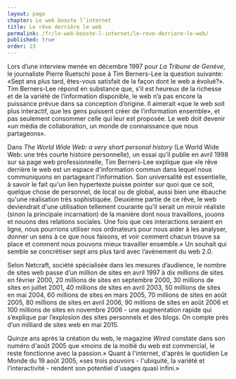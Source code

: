 ```yaml
---
layout: page
chapter: Le web booste l’internet
title: Le rêve derrière le web
permalink: /fr/le-web-booste-l-internet/le-reve-derriere-le-web/
published: true
order: 23
---
```

<p>Lors d’une interview menée en décembre 1997 pour <em>La Tribune de Genève</em>, le journaliste Pierre Ruetschi pose à Tim Berners-Lee la question suivante: «Sept ans plus tard, êtes-vous satisfait de la façon dont le web a évolué?». Tim Berners-Lee répond en substance que, s’il est heureux de la richesse et de la variété de l’information disponible, le web n’a pas encore la puissance prévue dans sa conception d’origine. Il aimerait «que le web soit plus interactif, que les gens puissent créer de l’information ensemble», et pas seulement consommer celle qui leur est proposée. Le web doit devenir «un média de collaboration, un monde de connaissance que nous partageons».</p>

<p>Dans <em>The World Wide Web: a very short personal history</em> (Le World Wide Web: une très courte histoire personnelle), un essai qu’il publie en avril 1998 sur sa page web professionnelle, Tim Berners-Lee explique que «le rêve derrière le web est un espace d'information commun dans lequel nous communiquons en partageant l'information. Son universalité est essentielle, à savoir le fait qu'un lien hypertexte puisse pointer sur quoi que ce soit, quelque chose de personnel, de local ou de global, aussi bien une ébauche qu'une réalisation très sophistiquée. Deuxième partie de ce rêve, le web deviendrait d'une utilisation tellement courante qu'il serait un miroir réaliste (sinon la principale incarnation) de la manière dont nous travaillons, jouons et nouons des relations sociales. Une fois que ces interactions seraient en ligne, nous pourrions utiliser nos ordinateurs pour nous aider à les analyser, donner un sens à ce que nous faisons, et voir comment chacun trouve sa place et comment nous pouvons mieux travailler ensemble.» Un souhait qui semble se concrétiser sept ans plus tard avec l’avènement du web 2.0.</p>

<p>Selon Netcraft, société spécialisée dans les mesures d’audience, le nombre de sites web passe d’un million de sites en avril 1997 à dix millions de sites en février 2000, 20 millions de sites en septembre 2000, 30 millions de sites en juillet 2001, 40 millions de sites en avril 2003, 50 millions de sites en mai 2004, 60 millions de sites en mars 2005, 70 millions de sites en août 2005, 80 millions de sites en avril 2006, 90 millions de sites en août 2006 et 100 millions de sites en novembre 2006 - une augmentation rapide qui s’explique par l’explosion des sites personnels et des blogs. On compte près d’un milliard de sites web en mai 2015.</p>

<p>Quinze ans après la création du web, le magazine <em>Wired</em> constate dans son numéro d'août 2005 que «moins de la moitié du web est commercial, le reste fonctionne avec la passion.» Quant à l'internet, d'après le quotidien Le Monde du 19 août 2005, «ses trois pouvoirs - l'ubiquité, la variété et l'interactivité - rendent son potentiel d'usages quasi infini.»</p>